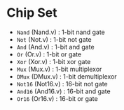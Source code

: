 # Chip Set

- `Nand` (Nand.v) : 1-bit nand gate
- `Not` (Not.v) : 1-bit not gate
- `And` (And.v) : 1-bit and gate
- `Or` (Or.v) : 1-bit or gate
- `Xor` (Xor.v) : 1-bit xor gate
- `Mux` (Mux.v) : 1-bit multiplexor
- `DMux` (DMux.v) : 1-bit demultiplexor
- `Not16` (Not16.v) : 16-bit not gate
- `And16` (And16.v) : 16-bit and gate
- `Or16` (Or16.v) : 16-bit or gate